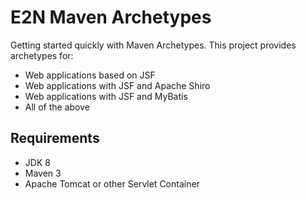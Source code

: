 E2N Maven Archetypes
====================

Getting started quickly with Maven Archetypes. This project provides archetypes
for:

* Web applications based on JSF
* Web applications with JSF and Apache Shiro
* Web applications with JSF and MyBatis
* All of the above

Requirements
------------

* JDK 8
* Maven 3
* Apache Tomcat or other Servlet Container
